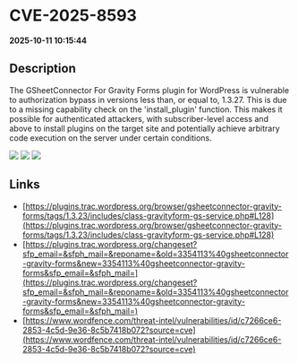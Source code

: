 # CVE-2025-8593

**2025-10-11 10:15:44**

## Description
The GSheetConnector For Gravity Forms plugin for WordPress is vulnerable to authorization bypass in versions less than, or equal to, 1.3.27. This is due to a missing capability check on the 'install_plugin' function. This makes it possible for authenticated attackers, with subscriber-level access and above to install plugins on the target site and potentially achieve arbitrary code execution on the server under certain conditions.

![](https://img.shields.io/static/v1?label=Score&message=8.8&color=red)
![](https://img.shields.io/static/v1?label=Severity&message=HIGH&color=red)
![](https://img.shields.io/static/v1?label=CWE&message=Auth&color=green)

## Links
- [https://plugins.trac.wordpress.org/browser/gsheetconnector-gravity-forms/tags/1.3.23/includes/class-gravityform-gs-service.php#L128](https://plugins.trac.wordpress.org/browser/gsheetconnector-gravity-forms/tags/1.3.23/includes/class-gravityform-gs-service.php#L128)
- [https://plugins.trac.wordpress.org/changeset?sfp_email=&sfph_mail=&reponame=&old=3354113%40gsheetconnector-gravity-forms&new=3354113%40gsheetconnector-gravity-forms&sfp_email=&sfph_mail=](https://plugins.trac.wordpress.org/changeset?sfp_email=&sfph_mail=&reponame=&old=3354113%40gsheetconnector-gravity-forms&new=3354113%40gsheetconnector-gravity-forms&sfp_email=&sfph_mail=)
- [https://www.wordfence.com/threat-intel/vulnerabilities/id/c7266ce6-2853-4c5d-9e36-8c5b7418b072?source=cve](https://www.wordfence.com/threat-intel/vulnerabilities/id/c7266ce6-2853-4c5d-9e36-8c5b7418b072?source=cve)
